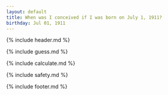 ```yaml
---
layout: default
title: When was I conceived if I was born on July 1, 1911?
birthday: Jul 01, 1911
---
```


{% include header.md %}

{% include guess.md %}

{% include calculate.md %}

{% include safety.md %}

{% include footer.md %}



